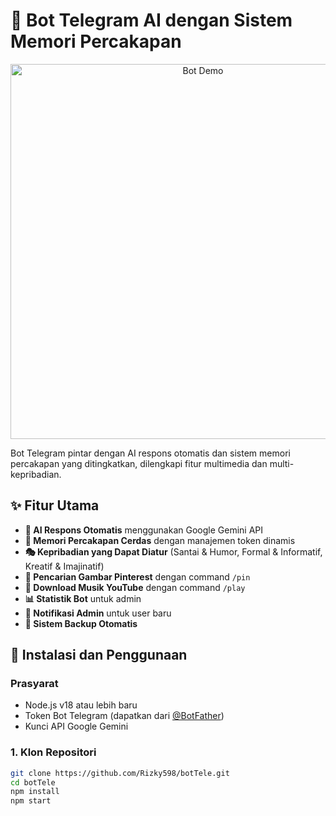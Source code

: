 # 🤖 Bot Telegram AI dengan Sistem Memori Percakapan

<center>
<img src="https://files.catbox.moe/ta9ds2.gif" alt="Bot Demo" width="600">
</center>

Bot Telegram pintar dengan AI respons otomatis dan sistem memori percakapan yang ditingkatkan, dilengkapi fitur multimedia dan multi-kepribadian.

## ✨ Fitur Utama

- **🤖 AI Respons Otomatis** menggunakan Google Gemini API
- **🧠 Memori Percakapan Cerdas** dengan manajemen token dinamis
- **🎭 Kepribadian yang Dapat Diatur** (Santai & Humor, Formal & Informatif, Kreatif & Imajinatif)
- **📌 Pencarian Gambar Pinterest** dengan command `/pin`
- **🎵 Download Musik YouTube** dengan command `/play`
- **📊 Statistik Bot** untuk admin
- **🔔 Notifikasi Admin** untuk user baru
- **💾 Sistem Backup Otomatis**

## 🚀 Instalasi dan Penggunaan

### Prasyarat
- Node.js v18 atau lebih baru
- Token Bot Telegram (dapatkan dari [@BotFather](https://t.me/BotFather))
- Kunci API Google Gemini

### 1. Klon Repositori
```bash
git clone https://github.com/Rizky598/botTele.git
cd botTele
npm install
npm start
